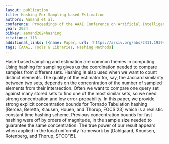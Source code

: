 ```yaml
---
layout: publication
title: Hashing For Sampling-based Estimation
authors: Aamand et al.
conference: Proceedings of the AAAI Conference on Artificial Intelligence
year: 2024
bibkey: aamand2024hashing
citations: 116
additional_links: [{name: Paper, url: 'https://arxiv.org/abs/2411.19394'}]
tags: [AAAI, Tools & Libraries, Hashing Methods]
---
```

Hash-based sampling and estimation are common themes in computing. Using
hashing for sampling gives us the coordination needed to compare samples from
different sets. Hashing is also used when we want to count distinct elements.
The quality of the estimator for, say, the Jaccard similarity between two sets,
depends on the concentration of the number of sampled elements from their
intersection. Often we want to compare one query set against many stored sets
to find one of the most similar sets, so we need strong concentration and low
error-probability. In this paper, we provide strong explicit concentration
bounds for Tornado Tabulation hashing [Bercea, Beretta, Klausen, Houen, and
Thorup, FOCS'23] which is a realistic constant time hashing scheme. Previous
concentration bounds for fast hashing were off by orders of magnitude, in the
sample size needed to guarantee the same concentration. The true power of our
result appears when applied in the local uniformity framework by [Dahlgaard,
Knudsen, Rotenberg, and Thorup, STOC'15].